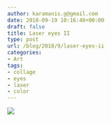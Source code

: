 ```yaml
---
author: karamanis.g@gmail.com
date: 2018-09-19 10:16:40+00:00
draft: false
title: Laser eyes II
type: post
url: /blog/2018/9/laser-eyes-ii
categories:
- Art
tags:
- collage
- eyes
- laser
- color
---
```


![](https://images.squarespace-cdn.com/content/v1/4f3f61bae4b063b909445965/1537352089566-DZ2N6MZSCOXPEORHAFS8/ke17ZwdGBToddI8pDm48kFNaO_EXX7Epbdtp3WkVu30UqsxRUqqbr1mOJYKfIPR7LoDQ9mXPOjoJoqy81S2I8N_N4V1vUb5AoIIIbLZhVYy7Mythp_T-mtop-vrsUOmeInPi9iDjx9w8K4ZfjXt2dsGK4e9KwfllKV1NLOimaRVQM4MzLpeOU5zOF1T23mIdpC969RuPXvt2ZwyzUXQf7Q/IMG_0561.JPG?format=original)

